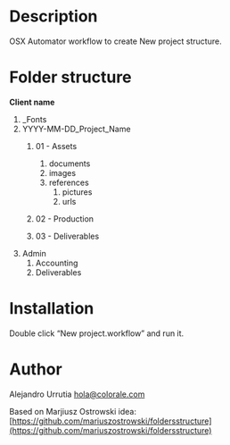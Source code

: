 # Description
OSX Automator workflow to create New project structure.

# Folder structure

**Client name**

1. _Fonts
2. YYYY-MM-DD_Project_Name
	1. 01 - Assets
		1. documents
		2. images
		3. references
			1. pictures
			2. urls

	2. 02 - Production
	3. 03 - Deliverables
3. Admin
	1. Accounting
	2. Deliverables

# Installation
Double click “New project.workflow” and run it.

# Author
Alejandro Urrutia [hola@colorale.com](mailto:hola@colorale.com)

Based on Marjiusz Ostrowski idea: [https://github.com/mariuszostrowski/foldersstructure](https://github.com/mariuszostrowski/foldersstructure)
